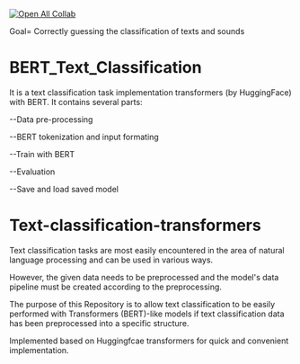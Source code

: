[![Open All Collab](https://colab.research.google.com/assets/colab-badge.svg)](https://colab.research.google.com/drive/1QIlNsVXXwpMp8u-BAYEW3BdUEzLbcoge#scrollTo=gZpF9_gP43PS)

Goal= Correctly guessing the classification of texts and sounds


# BERT_Text_Classification

It is a text classification task implementation transformers (by HuggingFace) with BERT. It contains several parts:

--Data pre-processing

--BERT tokenization and input formating

--Train with BERT

--Evaluation

--Save and load saved model


# Text-classification-transformers

Text classification tasks are most easily encountered in the area of natural language processing and can be used in various ways.

However, the given data needs to be preprocessed and the model's data pipeline must be created according to the preprocessing.

The purpose of this Repository is to allow text classification to be easily performed with Transformers (BERT)-like models if text classification data has been preprocessed into a specific structure.

Implemented based on Huggingfcae transformers for quick and convenient implementation.



